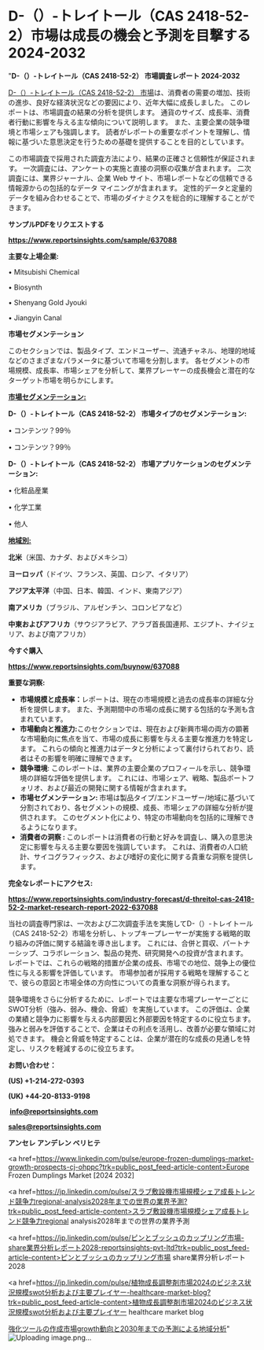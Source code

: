# D-（）-トレイトール（CAS 2418-52-2）市場は成長の機会と予測を目撃する2024-2032

"<strong>D-（）-トレイトール（CAS 2418-52-2） 市場調査レポート 2024-2032</strong>

<a href=https://www.reportsinsights.com/sample/637088>D-（）-トレイトール（CAS 2418-52-2） 市場</a>は、消費者の需要の増加、技術の進歩、良好な経済状況などの要因により、近年大幅に成長しました。 このレポートは、市場調査の結果の分析を提供します。 通貨のサイズ、成長率、消費者行動に影響を与える主な傾向について説明します。 また、主要企業の競争環境と市場シェアも強調します。 読者がレポートの重要なポイントを理解し、情報に基づいた意思決定を行うための基礎を提供することを目的としています。

この市場調査で採用された調査方法により、結果の正確さと信頼性が保証されます。 一次調査には、アンケートの実施と直接の洞察の収集が含まれます。 二次調査には、業界ジャーナル、企業 Web サイト、市場レポートなどの信頼できる情報源からの包括的なデータ マイニングが含まれます。 定性的データと定量的データを組み合わせることで、市場のダイナミクスを総合的に理解することができます。

<strong><b>サンプルPDFをリクエストする</b></strong>

<a href=https://www.reportsinsights.com/sample/637088><strong><u>https://www.reportsinsights.com/sample/637088</u></strong></a>

<strong>主要な上場企業:</strong>

• Mitsubishi Chemical

• Biosynth

• Shenyang Gold Jyouki

• Jiangyin Canal

<strong>市場セグメンテーション</strong>

このセクションでは、製品タイプ、エンドユーザー、流通チャネル、地理的地域などのさまざまなパラメータに基づいて市場を分割します。 各セグメントの市場規模、成長率、市場シェアを分析して、業界プレーヤーの成長機会と潜在的なターゲット市場を明らかにします。

<strong><u>市場セグメンテーション</u></strong><strong><u>:</u></strong>

<strong>D-（）-トレイトール（CAS 2418-52-2） 市場タイプのセグメンテーション:</strong>

• コンテンツ？99％

• コンテンツ？99％

<strong>D-（）-トレイトール（CAS 2418-52-2） 市場アプリケーションのセグメンテーション:</strong>

• 化粧品産業

• 化学工業

• 他人

<strong><u>地域別</u></strong><strong><u>:</u></strong>

<strong>北米</strong>（米国、カナダ、およびメキシコ）

<strong>ヨーロッパ</strong>（ドイツ、フランス、英国、ロシア、イタリア）

<strong>アジア太平洋</strong>（中国、日本、韓国、インド、東南アジア）

<strong>南アメリカ</strong>（ブラジル、アルゼンチン、コロンビアなど）

<strong>中東およびアフリカ</strong>（サウジアラビア、アラブ首長国連邦、エジプト、ナイジェリア、および南アフリカ）

<strong>今すぐ購入</strong>

<a href=https://www.reportsinsights.com/buynow/637088><strong><u>https://www.reportsinsights.com/buynow/637088</u></strong></a>

<strong>重要な洞察:</strong>
<ul>
  <li><strong>市場規模と成長率：</strong>レポートは、現在の市場規模と過去の成長率の詳細な分析を提供します。 また、予測期間中の市場の成長に関する包括的な予測も含まれています。</li>
  <li><strong>市場動向と推進力:</strong>このセクションでは、現在および新興市場の両方の顕著な市場動向に焦点を当て、市場の成長に影響を与える主要な推進力を特定します。 これらの傾向と推進力はデータと分析によって裏付けられており、読者はその影響を明確に理解できます。</li>
  <li><strong>競争環境</strong>: このレポートは、業界の主要企業のプロフィールを示し、競争環境の詳細な評価を提供します。 これには、市場シェア、戦略、製品ポートフォリオ、および最近の開発に関する情報が含まれます。</li>
  <li><strong>市場セグメンテーション: </strong>市場は製品タイプ/エンドユーザー/地域に基づいて分割されており、各セグメントの規模、成長、市場シェアの詳細な分析が提供されます。 このセグメント化により、特定の市場動向を包括的に理解できるようになります。</li>
  <li><strong>消費者の洞察 : </strong>このレポートは消費者の行動と好みを調査し、購入の意思決定に影響を与える主要な要因を強調しています。 これは、消費者の人口統計、サイコグラフィックス、および嗜好の変化に関する貴重な洞察を提供します。</li>
</ul>
<strong>完全なレポートにアクセス:</strong>

<a href=https://www.reportsinsights.com/industry-forecast/d-threitol-cas-2418-52-2-market-research-report-2022-637088><strong><u><b>https://www.reportsinsights.com/industry-forecast/d-threitol-cas-2418-52-2-market-research-report-2022-637088</b></u></strong></a>

当社の調査専門家は、一次および二次調査手法を実施してD-（）-トレイトール（CAS 2418-52-2）市場を分析し、トップキープレーヤーが実施する戦略的取り組みの評価に関する結論を導き出します。 これには、合併と買収、パートナーシップ、コラボレーション、製品の発売、研究開発への投資が含まれます。 レポートでは、これらの戦略的措置が企業の成長、市場での地位、競争上の優位性に与える影響を評価しています。 市場参加者が採用する戦略を理解することで、彼らの意図と市場全体の方向性についての貴重な洞察が得られます。

競争環境をさらに分析するために、レポートでは主要な市場プレーヤーごとにSWOT分析（強み、弱み、機会、脅威）を実施しています。 この評価は、企業の業績と競争力に影響を与える内部要因と外部要因を特定するのに役立ちます。 強みと弱みを評価することで、企業はその利点を活用し、改善が必要な領域に対処できます。 機会と脅威を特定することは、企業が潜在的な成長の見通しを特定し、リスクを軽減するのに役立ちます。

<strong>お問い合わせ：</strong>

<strong>(US) +1-214-272-0393</strong>

<strong>(UK) +44-20-8133-9198</strong>

<strong> </strong><a href=info@reportsinsights.com><strong><u>info@reportsinsights.com</u></strong></a>

<a href=sales@reportsinsights.com><strong><u>sales@reportsinsights.com</u></strong></a>

<strong>アンセレ アンデレン ベリヒテ</strong>

<a href=https://www.linkedin.com/pulse/europe-frozen-dumplings-market-growth-prospects-cj-ohppc?trk=public_post_feed-article-content>Europe Frozen Dumplings Market [2024 2032]</a>

<a href=https://jp.linkedin.com/pulse/スラブ敷設機市場規模シェア成長トレンド競争力regional-analysis2028年までの世界の業界予測?trk=public_post_feed-article-content>スラブ敷設機市場規模シェア成長トレンド競争力regional analysis2028年までの世界の業界予測</a>

<a href=https://jp.linkedin.com/pulse/ピンとブッシュのカップリング市場-share業界分析レポート2028-reportsinsights-pvt-ltd?trk=public_post_feed-article-content>ピンとブッシュのカップリング市場 share業界分析レポート2028</a>

<a href=https://jp.linkedin.com/pulse/植物成長調整剤市場2024のビジネス状況規模swot分析および主要プレイヤー-healthcare-market-blog?trk=public_post_feed-article-content>植物成長調整剤市場2024のビジネス状況規模swot分析および主要プレイヤー healthcare market blog</a>

<a href=https://www.linkedin.com/pulse/強化ツールの作成市場growth動向と2030年までの予測による地域分析-community-market-research-8xtjf/>強化ツールの作成市場growth動向と2030年までの予測による地域分析</a>"
![Uploading image.png…]()
